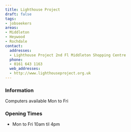 ```yaml
---
title: Lighthouse Project
draft: false
tags:
- jobseekers
areas:
- Middleton
- Heywood
- Rochdale
contact:
  addresses:
  - Lighthouse Project 2nd Fl Middleton Shopping Centre
  phone:
  - 0161 643 1163
  web_addresses:
  - http://www.lighthouseproject.org.uk
---
```


### Information
Computers available Mon to Fri

### Opening Times
* Mon to Fri  10am til 4pm
